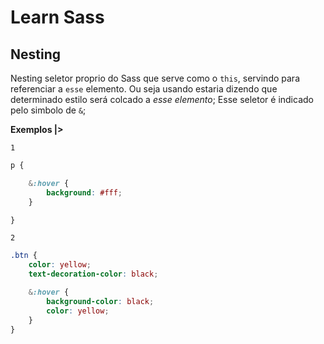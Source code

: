 # Learn Sass


## Nesting

Nesting seletor proprio do Sass que serve como o `this`, servindo para referenciar a `esse` elemento. Ou seja usando estaria dizendo que determinado estilo será colcado a _esse elemento_;
Esse seletor é indicado pelo simbolo de `&`;

**Exemplos |>**

	1
```scss
p {

	&:hover {
		background: #fff;
	}

}
````

	2
```scss
.btn {
	color: yellow;
	text-decoration-color: black;

	&:hover {
		background-color: black;
		color: yellow;
	}
}
```